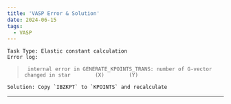 ```yaml
---
title: 'VASP Error & Solution'
date: 2024-06-15
tags:
  - VASP
---
```


    Task Type: Elastic constant calculation
    Error log:

> ` internal error in GENERATE_KPOINTS_TRANS: number of G-vector changed in star        (X)        (Y)`

    Solution: Copy `IBZKPT` to `KPOINTS` and recalculate

------